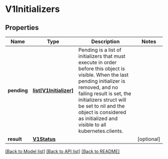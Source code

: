 # V1Initializers

## Properties
Name | Type | Description | Notes
------------ | ------------- | ------------- | -------------
**pending** | [**list[V1Initializer]**](V1Initializer.md) | Pending is a list of initializers that must execute in order before this object is visible. When the last pending initializer is removed, and no failing result is set, the initializers struct will be set to nil and the object is considered as initialized and visible to all kubernetes.clients. | 
**result** | [**V1Status**](V1Status.md) |  | [optional] 

[[Back to Model list]](../README.md#documentation-for-models) [[Back to API list]](../README.md#documentation-for-api-endpoints) [[Back to README]](../README.md)


